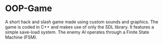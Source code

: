 # OOP-Game

A short hack and slash game made using custom sounds and graphics. The game is coded in C++ and makes use of only the SDL library. It features a simple save-load system. The enemy AI operates through a Finite State Machine (FSM).
